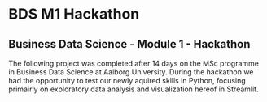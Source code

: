 # BDS M1 Hackathon

## Business Data Science - Module 1 - Hackathon

The following project was completed after 14 days on the MSc programme in Business Data Science at Aalborg University. During the hackathon we had the opportunity to test our newly aquired skills in Python, focusing primairly on exploratory data analysis and visualization hereof in Streamlit.
